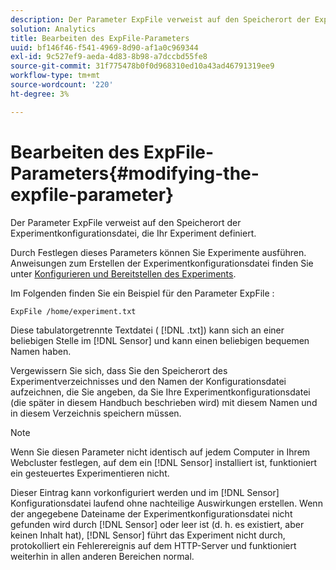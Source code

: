 ```yaml
---
description: Der Parameter ExpFile verweist auf den Speicherort der Experimentkonfigurationsdatei, die Ihr Experiment definiert.
solution: Analytics
title: Bearbeiten des ExpFile-Parameters
uuid: bf146f46-f541-4969-8d90-af1a0c969344
exl-id: 9c527ef9-aeda-4d83-8b98-a7dccbd55fe8
source-git-commit: 31f775478b0f0d968310ed10a43ad46791319ee9
workflow-type: tm+mt
source-wordcount: '220'
ht-degree: 3%

---
```


# Bearbeiten des ExpFile-Parameters{#modifying-the-expfile-parameter}

Der Parameter ExpFile verweist auf den Speicherort der Experimentkonfigurationsdatei, die Ihr Experiment definiert.

Durch Festlegen dieses Parameters können Sie Experimente ausführen. Anweisungen zum Erstellen der Experimentkonfigurationsdatei finden Sie unter [Konfigurieren und Bereitstellen des Experiments](../../../home/c-undst-ctrld-exp/t-crt-ctrld-exp/c-cnfg-dply-exp.md#concept-50f1de0242904698937bb72b3ea1b429).

Im Folgenden finden Sie ein Beispiel für den Parameter ExpFile :

```
ExpFile /home/experiment.txt
```

Diese tabulatorgetrennte Textdatei ( [!DNL .txt]) kann sich an einer beliebigen Stelle im [!DNL Sensor] und kann einen beliebigen bequemen Namen haben.

Vergewissern Sie sich, dass Sie den Speicherort des Experimentverzeichnisses und den Namen der Konfigurationsdatei aufzeichnen, die Sie angeben, da Sie Ihre Experimentkonfigurationsdatei (die später in diesem Handbuch beschrieben wird) mit diesem Namen und in diesem Verzeichnis speichern müssen.

>[!NOTE]
>
>Wenn Sie diesen Parameter nicht identisch auf jedem Computer in Ihrem Webcluster festlegen, auf dem ein [!DNL Sensor] installiert ist, funktioniert ein gesteuertes Experimentieren nicht.

Dieser Eintrag kann vorkonfiguriert werden und im [!DNL Sensor] Konfigurationsdatei laufend ohne nachteilige Auswirkungen erstellen. Wenn der angegebene Dateiname der Experimentkonfigurationsdatei nicht gefunden wird durch [!DNL Sensor] oder leer ist (d. h. es existiert, aber keinen Inhalt hat), [!DNL Sensor] führt das Experiment nicht durch, protokolliert ein Fehlerereignis auf dem HTTP-Server und funktioniert weiterhin in allen anderen Bereichen normal.
